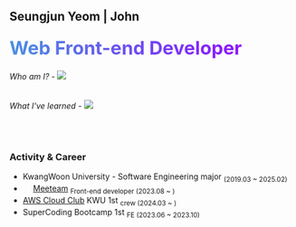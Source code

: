 ## Seungjun Yeom | John 

### <span style="font-size: 2em; font-weight: bold; background: linear-gradient(to right, #4A90E2, #9013FE); -webkit-background-clip: text; color: transparent; transition: background 0.5s;" onmouseover="this.style.background='linear-gradient(to right, #FF6A00, #EE0979)';" onmouseout="this.style.background='linear-gradient(to right, #4A90E2, #9013FE)';">Web Front-end Developer</span>

<div>
	<div align='left'>
		<h6>Who am I? - 
			<a href="https://yeom99.notion.site/430caffabf234f8b8babd3776ffbdd98?pvs=4" style="text-decoration-line: none">
				<img src="https://img.shields.io/badge/Portfolio-ffffff?style=flat-square&logo=notion&logoColor=black"/>
			</a>
		</h6>
	</div>
	<div align='left'>
		<h6>What I've learned - 
			<a href="https://yeomyeom.tistory.com" style="text-decoration-line: none;">
				<img src="https://img.shields.io/badge/Blog-5777FC?style=flat-square&logo=tistory&logoColor=white"/>
			</a>
		</h6>
	</div>
</div>

<br />

### Activity & Career 
- KwangWoon University - Software Engineering major <sub>(2019.03 ~ 2025.02)</sub>
- <img style="width: 1em;" src="https://www.meeteam.co.kr/favicon.ico"/> <a href="https://meeteam.co.kr">Meeteam</a> <sub>Front-end developer (2023.08 ~ )</sub> 
- <a href="https://aws.amazon.com/ko/developer/community/students/cloudclubs/?community-captains-all.sort-by=item.additionalFields.sortPosition&community-captains-all.sort-order=asc&awsf.filter-location=*all&awsf.filter-year=*all">AWS Cloud Club</a> KWU 1st <sub>crew (2024.03 ~ )</sub>
- SuperCoding Bootcamp 1st <sub>FE (2023.06 ~ 2023.10)</sub> 



<!--[![Hits](https://hits.seeyoufarm.com/api/count/incr/badge.svg?url=https%3A%2F%2Fgithub.com%2Fprgmr99&count_bg=%2393D4D5&title_bg=%23555555&icon=&icon_color=%23E7E7E7&title=hits&edge_flat=false)](https://hits.seeyoufarm.com)-->
